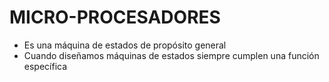 # MICRO-PROCESADORES

- Es una máquina de estados de propósito general
- Cuando diseñamos máquinas de estados siempre cumplen una función específica
